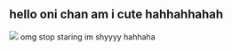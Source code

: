 ## hello oni chan am i cute hahhahhahah

![](https://komarev.com/ghpvc/?username=avoidantpersonality&label=MY+FANS&style=flat-square&color=71cbd1) omg stop staring im shyyyy hahhaha
